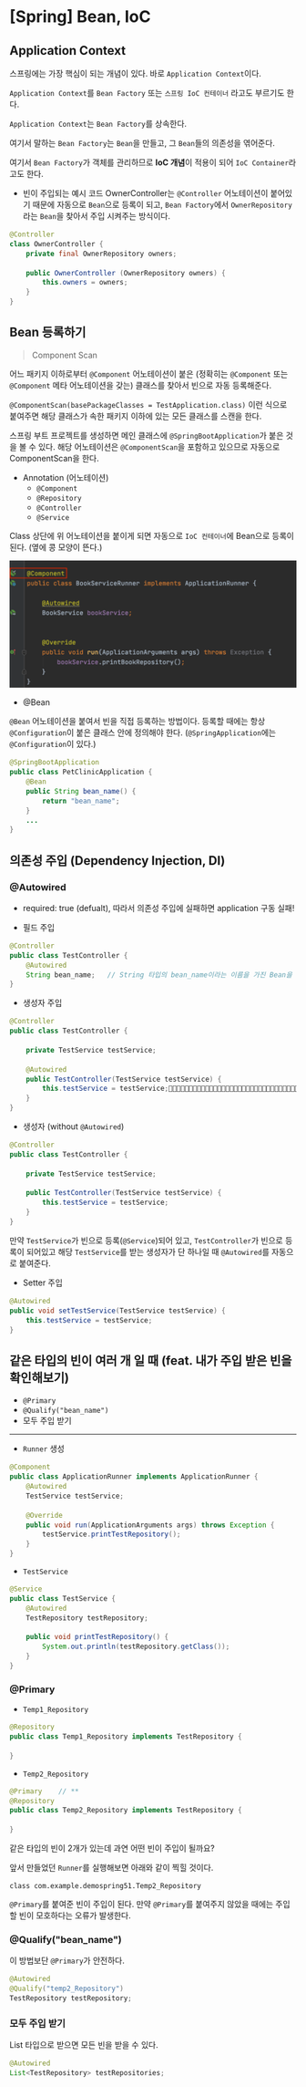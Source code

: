 # [Spring] Bean, IoC

## Application Context

스프링에는 가장 핵심이 되는 개념이 있다. 바로 `Application Context`이다.

`Application Context`를 `Bean Factory` 또는 `스프링 IoC 컨테이너` 라고도 부르기도 한다.

`Application Context`는 `Bean Factory`를 상속한다.

여기서 말하는 `Bean Factory`는 `Bean`을 만들고, 그 `Bean`들의 의존성을 엮어준다. 

여기서 `Bean Factory`가 객체를 관리하므로 **IoC 개념**이 적용이 되어 `IoC Container`라고도 한다.

* 빈이 주입되는 예시 코드
OwnerController는 `@Controller` 어노테이션이 붙어있기 때문에 자동으로 `Bean`으로 등록이 되고, `Bean Factory`에서 `OwnerRepository`라는 `Bean`을 찾아서 주입 시켜주는 방식이다.

``` java
@Controller
class OwnerController {
	private final OwnerRepository owners;

	public OwnerController (OwnerRepository owners) {
		this.owners = owners;
	}
}

```

## Bean 등록하기

> Component Scan

어느 패키지 이하로부터 `@Component` 어노테이션이 붙은 (정확히는 `@Component` 또는  `@Component` 메타 어노테이션을 갖는) 클래스를 찾아서 빈으로 자동 등록해준다.

`@ComponentScan(basePackageClasses = TestApplication.class)` 이런 식으로 붙여주면 해당 클래스가 속한 패키지 이하에 있는 모든 클래스를 스캔을 한다.

스프링 부트 프로젝트를 생성하면 메인 클래스에 `@SpringBootApplication`가 붙은 것을 볼 수 있다. 해당 어노테이션은 `@ComponentScan`을 포함하고 있으므로 자동으로 ComponentScan을 한다.

* Annotation (어노테이션)
	* `@Component`
	* `@Repository`
	* `@Controller`
	* `@Service`

Class 상단에 위 어노테이션을 붙이게 되면 자동으로 `IoC 컨테이너`에 Bean으로 등록이 된다. (옆에 콩 모양이 뜬다.)

![img](../img/bean_example.png)

* @Bean

`@Bean` 어노테이션을 붙여서 빈을 직접 등록하는 방법이다.
등록할 때에는 항상 `@Configuration`이 붙은 클래스 안에 정의해야 한다.
(`@SpringApplication`에는 `@Configuration`이 있다.)

```java
@SpringBootApplication
public class PetClinicApplication {
	@Bean
	public String bean_name() {
		return "bean_name";
	}
	...
}
```

## 의존성 주입 (Dependency Injection, DI)

### @Autowired

* required: true (defualt), 따라서 의존성 주입에 실패하면 application 구동 실패!


* 필드 주입

```java
@Controller
public class TestController {
	@Autowired
	String bean_name;	// String 타입의 bean_name이라는 이름을 가진 Bean을 사용하겠다는 뜻. 컨테이너가 직접 찾아서 빈을 주입해준다. (Injection)
}
```

* 생성자 주입

```java
@Controller
public class TestController {

	private TestService testService;

	@Autowired
	public TestController(TestService testService) {
		this.testService = testService;
	}
}
```


* 생성자 (without `@Autowired`)

```java
@Controller
public class TestController {

	private TestService testService;

	public TestController(TestService testService) {
		this.testService = testService;
	}
}
```

만약 `TestService`가 빈으로 등록(`@Service`)되어 있고, `TestController`가 빈으로 등록이 되어있고 해당 `TestService`를 받는 생성자가 단 하나일 때 `@Autowired`를 자동으로 붙여준다.

* Setter 주입

```java
@Autowired
public void setTestService(TestService testService) {
	this.testService = testService;
}
```

## 같은 타입의 빈이 여러 개 일 때 (feat. 내가 주입 받은 빈을 확인해보기)
* `@Primary`
* `@Qualify("bean_name")`
* 모두 주입 받기

---

* `Runner` 생성

```java
@Component
public class ApplicationRunner implements ApplicationRunner {
	@Autowired
	TestService testService;

	@Override
	public void run(ApplicationArguments args) throws Exception {
		testService.printTestRepository();
	}
}
```

* `TestService`

```java
@Service
public class TestService {
	@Autowired
	TestRepository testRepository;

	public void printTestRepository() {
		System.out.println(testRepository.getClass());
	}
}
```


### @Primary

* `Temp1_Repository`

```java
@Repository
public class Temp1_Repository implements TestRepository {

}
```

* `Temp2_Repository`

```java
@Primary	// **
@Repository
public class Temp2_Repository implements TestRepository {

}
```

같은 타입의 빈이 2개가 있는데 과연 어떤 빈이 주입이 될까요?

앞서 만들었던 `Runner`를 실행해보면 아래와 같이 찍힐 것이다.

```
class com.example.demospring51.Temp2_Repository
```

`@Primary`를 붙여준 빈이 주입이 된다.
만약 `@Primary`를 붙여주지 않았을 때에는 주입할 빈이 모호하다는 오류가 발생한다.

### @Qualify("bean_name")

이 방법보단 `@Primary`가 안전하다.

```java
@Autowired
@Qualify("temp2_Repository")
TestRepository testRepository;
```

### 모두 주입 받기
List 타입으로 받으면 모든 빈을 받을 수 있다.

```java
@Autowired
List<TestRepository> testRepositories;
```